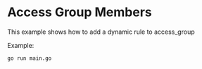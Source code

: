 # Access Group Members

This example shows how to add a dynamic rule to access_group

Example: 

```
go run main.go 
```




